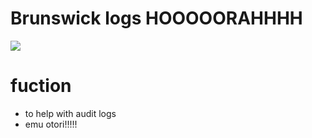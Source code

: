 # Brunswick logs HOOOOORAHHHH

![](https://tenor.com/bbNaf.gif)


# fuction 
- to help with audit logs
- emu otori!!!!!